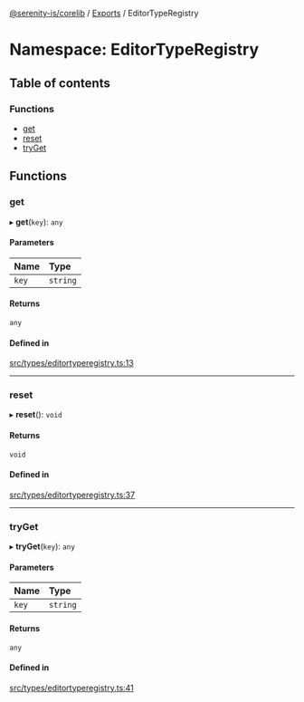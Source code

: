 [@serenity-is/corelib](../README.md) / [Exports](../modules.md) / EditorTypeRegistry

# Namespace: EditorTypeRegistry

## Table of contents

### Functions

- [get](EditorTypeRegistry.md#get)
- [reset](EditorTypeRegistry.md#reset)
- [tryGet](EditorTypeRegistry.md#tryget)

## Functions

### get

▸ **get**(`key`): `any`

#### Parameters

| Name | Type |
| :------ | :------ |
| `key` | `string` |

#### Returns

`any`

#### Defined in

[src/types/editortyperegistry.ts:13](https://github.com/serenity-is/serenity/blob/master/packages/corelib/src/types/editortyperegistry.ts#L13)

___

### reset

▸ **reset**(): `void`

#### Returns

`void`

#### Defined in

[src/types/editortyperegistry.ts:37](https://github.com/serenity-is/serenity/blob/master/packages/corelib/src/types/editortyperegistry.ts#L37)

___

### tryGet

▸ **tryGet**(`key`): `any`

#### Parameters

| Name | Type |
| :------ | :------ |
| `key` | `string` |

#### Returns

`any`

#### Defined in

[src/types/editortyperegistry.ts:41](https://github.com/serenity-is/serenity/blob/master/packages/corelib/src/types/editortyperegistry.ts#L41)
